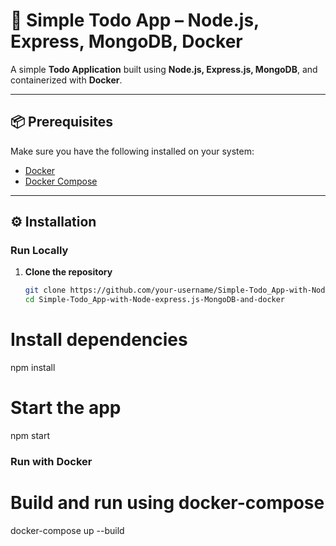# 📌 Simple Todo App – Node.js, Express, MongoDB, Docker

A simple **Todo Application** built using **Node.js, Express.js, MongoDB**, and containerized with **Docker**.  

---

## 📦 Prerequisites
Make sure you have the following installed on your system:
- [Docker](https://docs.docker.com/get-docker/)  
- [Docker Compose](https://docs.docker.com/compose/)  

---

## ⚙️ Installation

### Run Locally

1. **Clone the repository**
   ```bash
   git clone https://github.com/your-username/Simple-Todo_App-with-Node-express.js-MongoDB-and-docker.git
   cd Simple-Todo_App-with-Node-express.js-MongoDB-and-docker

# Install dependencies
npm install

# Start the app
npm start

### Run with Docker
# Build and run using docker-compose
docker-compose up --build
